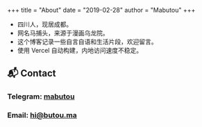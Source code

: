 +++
title = "About"
date = "2019-02-28"
author = "Mabutou"
+++
- 四川人，现居成都。
- 网名马捕头，来源于漫画乌龙院。
- 这个博客记录一些自言自语和生活片段，欢迎留言。
- 使用 Vercel 自动构建，内地访问速度不稳定。
## 📬 Contact
### Telegram: [mabutou](https://t.me/mabutou)  
### Email: [hi@butou.ma](mailto:hi@butou.ma)